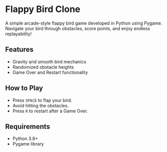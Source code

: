 # Flappy Bird Clone
A simple arcade-style flappy bird game developed in Python using Pygame. Navigate your bird through obstacles, score points, and enjoy endless replayability!

## Features
- Gravity and smooth bird mechanics
- Randomized obstacle heights
- Game Over and Restart functionality

## How to Play
- Press `SPACE` to flap your bird.
- Avoid hitting the obstacles.
- Press `R` to restart after a Game Over.

## Requirements
- Python 3.8+
- Pygame library
